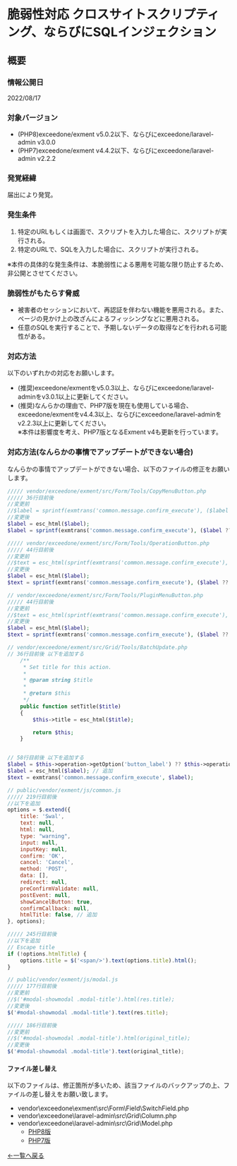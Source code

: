 # 脆弱性対応 クロスサイトスクリプティング、ならびにSQLインジェクション

## 概要

### 情報公開日
2022/08/17

### 対象バージョン
- (PHP8)exceedone/exment v5.0.2以下、ならびにexceedone/laravel-admin v3.0.0  
- (PHP7)exceedone/exment v4.4.2以下、ならびにexceedone/laravel-admin v2.2.2


### 発覚経緯
届出により発覚。

### 発生条件
1. 特定のURLもしくは画面で、スクリプトを入力した場合に、スクリプトが実行される。  
1. 特定のURLで、SQLを入力した場合に、スクリプトが実行される。  

※本件の具体的な発生条件は、本脆弱性による悪用を可能な限り防止するため、非公開とさせてください。

### 脆弱性がもたらす脅威
- 被害者のセッションにおいて、再認証を伴わない機能を悪用される。また、ページの見かけ上の改ざんによるフィッシングなどに悪用される。  
- 任意のSQLを実行することで、予期しないデータの取得などを行われる可能性がある。


### 対応方法
以下のいずれかの対応をお願いします。

- (推奨)exceedone/exmentをv5.0.3以上、ならびにexceedone/laravel-adminをv3.0.1以上に更新してください。
- (推奨)なんらかの理由で、PHP7版を現在も使用している場合、exceedone/exmentをv4.4.3以上、ならびにexceedone/laravel-adminをv2.2.3以上に更新してください。  
※本件は影響度を考え、PHP7版となるExment v4も更新を行っています。

### 対応方法(なんらかの事情でアップデートができない場合)
なんらかの事情でアップデートができない場合、以下のファイルの修正をお願いします。

``` php
///// vendor/exceedone/exment/src/Form/Tools/CopyMenuButton.php
///// 36行目前後
//変更前
//$label = sprintf(exmtrans('common.message.confirm_execute'), ($label ?? exmtrans('common.copy')));
//変更後
$label = esc_html($label);
$label = sprintf(exmtrans('common.message.confirm_execute'), ($label ?? exmtrans('common.copy')));
```

``` php
///// vendor/exceedone/exment/src/Form/Tools/OperationButton.php
///// 44行目前後
//変更前
//$text = esc_html(sprintf(exmtrans('common.message.confirm_execute'), ($label ?? exmtrans('change_page_menu.custom_operation'))));
//変更後
$label = esc_html($label);
$text = sprintf(exmtrans('common.message.confirm_execute'), ($label ?? exmtrans('change_page_menu.custom_operation')));
```

``` php
// vendor/exceedone/exment/src/Form/Tools/PluginMenuButton.php
///// 44行目前後
//変更前
//$text = esc_html(sprintf(exmtrans('common.message.confirm_execute'), ($label ?? exmtrans('common.plugin'))));
//変更後
$label = esc_html($label);
$text = sprintf(exmtrans('common.message.confirm_execute'), ($label ?? exmtrans('common.plugin')));
```

``` php
// vendor/exceedone/exment/src/Grid/Tools/BatchUpdate.php
// 36行目前後 以下を追加する
    /**
     * Set title for this action.
     *
     * @param string $title
     *
     * @return $this
     */
    public function setTitle($title)
    {
        $this->title = esc_html($title);

        return $this;
    }


// 58行目前後 以下を追加する
$label = $this->operation->getOption('button_label') ?? $this->operation->operation_name;
$label = esc_html($label); // 追加
$text = exmtrans('common.message.confirm_execute', $label);
```

``` javascript
// public/vendor/exment/js/common.js
///// 219行目前後
//以下を追加
options = $.extend({
    title: 'Swal',
    text: null,
    html: null,
    type: "warning",
    input: null,
    inputKey: null,
    confirm: 'OK',
    cancel: 'Cancel',
    method: 'POST',
    data: [],
    redirect: null,
    preConfirmValidate: null,
    postEvent: null,
    showCancelButton: true,
    confirmCallback: null,
    htmlTitle: false, // 追加
}, options);

///// 245行目前後
//以下を追加
// Escape title
if (!options.htmlTitle) {
    options.title = $('<span/>').text(options.title).html();
}
```

``` javascript
// public/vendor/exment/js/modal.js
///// 177行目前後
//変更前
//$('#modal-showmodal .modal-title').html(res.title);
//変更後
$('#modal-showmodal .modal-title').text(res.title);

///// 186行目前後
//変更前
//$('#modal-showmodal .modal-title').html(original_title);
//変更後
$('#modal-showmodal .modal-title').text(original_title);
```

#### ファイル差し替え
以下のファイルは、修正箇所が多いため、該当ファイルのバックアップの上、ファイルの差し替えをお願い致します。
- vendor\exceedone\exment\src\Form\Field\SwitchField.php
- vendor\exceedone\laravel-admin\src\Grid\Column.php
- vendor\exceedone\laravel-admin\src\Grid\Model.php
    - [PHP8版](https://exment.net/downloads/weakness/20220819/php8.zip)
    - [PHP7版](https://exment.net/downloads/weakness/20220819/php7.zip)


  
[←一覧へ戻る](/ja/patch_weakness)